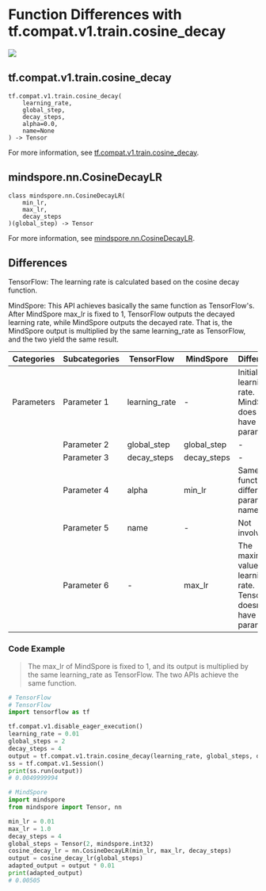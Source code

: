 # Function Differences with tf.compat.v1.train.cosine_decay

<a href="https://gitee.com/mindspore/docs/blob/r2.0/docs/mindspore/source_en/note/api_mapping/tensorflow_diff/CosineDecayLR.md" target="_blank"><img src="https://mindspore-website.obs.cn-north-4.myhuaweicloud.com/website-images/r2.0/resource/_static/logo_source_en.png"></a>

## tf.compat.v1.train.cosine_decay

```text
tf.compat.v1.train.cosine_decay(
    learning_rate,
    global_step,
    decay_steps,
    alpha=0.0,
    name=None
) -> Tensor
```

For more information, see [tf.compat.v1.train.cosine_decay](https://tensorflow.google.cn/versions/r2.6/api_docs/python/tf/compat/v1/train/cosine_decay).

## mindspore.nn.CosineDecayLR

```text
class mindspore.nn.CosineDecayLR(
    min_lr,
    max_lr,
    decay_steps
)(global_step) -> Tensor
```

For more information, see [mindspore.nn.CosineDecayLR](https://mindspore.cn/docs/en/master/api_python/nn/mindspore.nn.CosineDecayLR.html).

## Differences

TensorFlow: The learning rate is calculated based on the cosine decay function.

MindSpore: This API achieves basically the same function as TensorFlow's. After MindSpore max_lr is fixed to 1, TensorFlow outputs the decayed learning rate, while MindSpore outputs the decayed rate. That is, the MindSpore output is multiplied by the same learning_rate as TensorFlow, and the two yield the same result.

| Categories | Subcategories |TensorFlow | MindSpore | Differences |
| --- | --- | --- | --- |---|
|Parameters | Parameter 1 | learning_rate | - |Initial learning rate. MindSpore does not have this parameter |
| | Parameter 2 | global_step | global_step |- |
| | Parameter 3 | decay_steps | decay_steps |- |
| | Parameter 4 | alpha | min_lr |Same function, different parameter names|
| | Parameter 5 | name | - | Not involved |
| | Parameter 6 | - | max_lr |The maximum value of learning rate. TensorFlow doesn't have this parameter |

### Code Example

> The max_lr of MindSpore is fixed to 1, and its output is multiplied by the same learning_rate as TensorFlow. The two APIs achieve the same function.

```python
# TensorFlow
# TensorFlow
import tensorflow as tf

tf.compat.v1.disable_eager_execution()
learning_rate = 0.01
global_steps = 2
decay_steps = 4
output = tf.compat.v1.train.cosine_decay(learning_rate, global_steps, decay_steps)
ss = tf.compat.v1.Session()
print(ss.run(output))
# 0.0049999994

# MindSpore
import mindspore
from mindspore import Tensor, nn

min_lr = 0.01
max_lr = 1.0
decay_steps = 4
global_steps = Tensor(2, mindspore.int32)
cosine_decay_lr = nn.CosineDecayLR(min_lr, max_lr, decay_steps)
output = cosine_decay_lr(global_steps)
adapted_output = output * 0.01
print(adapted_output)
# 0.00505
```
